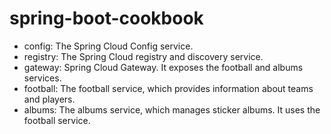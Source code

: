# spring-boot-cookbook

* config: The Spring Cloud Config service.
* registry: The Spring Cloud registry and discovery service.
* gateway: Spring Cloud Gateway. It exposes the football and albums services.
* football: The football service, which provides information about teams and players.
* albums: The albums service, which manages sticker albums. It uses the football service.